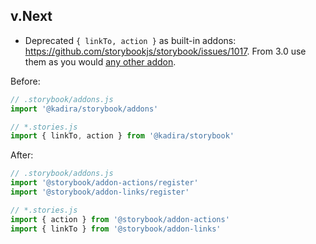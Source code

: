## v.Next

-   Deprecated `{ linkTo, action }` as built-in addons: <https://github.com/storybookjs/storybook/issues/1017>. From 3.0 use them as you would [any other addon](https://storybook.js.org/addons/using-addons/).

Before:

```js
// .storybook/addons.js
import '@kadira/storybook/addons'

// *.stories.js
import { linkTo, action } from '@kadira/storybook'
```

After:

```js
// .storybook/addons.js
import '@storybook/addon-actions/register'
import '@storybook/addon-links/register'

// *.stories.js
import { action } from '@storybook/addon-actions'
import { linkTo } from '@storybook/addon-links'
```
